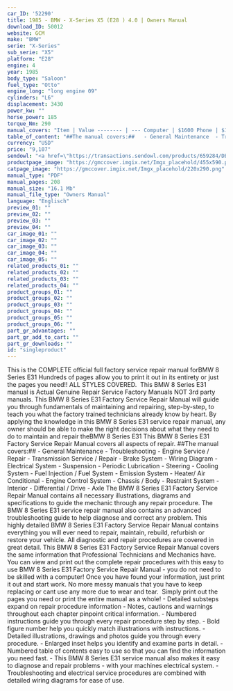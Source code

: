 ```yaml
---
car_ID: '52290'
title: 1985 - BMW - X-Series X5 (E28 ) 4.0 | Owners Manual
download_ID: 50012
website: GCM
make: "BMW"
serie: "X-Series"
sub_serie: "X5"
platform: "E28"
engine: 4
year: 1985
body_type: "Saloon"
fuel_type: "Otto"
engine_long: "long engine 09"
cylinders: "L6"
displacement: 3430
power_kw: ""
horse_power: 185
torque_Nm: 290
manual_covers: "Item | Value -------- | --- Computer | $1600 Phone | $12 Pipe | $9"
table_of_content: "##The manual covers:##   - General Maintenance  - Troubleshooting  - Engine Service / Repair  - Transmission Service / Repair  - Brake System  - Wiring Diagram  - Electrical System  - Suspension  - Periodic Lubrication  - Steering  - Cooling System  - Fuel Injection / Fuel System  - Emission System  - Heater/ Air Conditional  - Engine Control System  - Chassis / Body  - Restraint System  - Interior  - Differential / Drive  - Axle"
currency: "USD"
price: "9,107"
sendowl: "<a href=\"https://transactions.sendowl.com/products/659284/DB30BBE0/add_to_cart\" rel=\"nofollow\"><img src=\"https://transactions.sendowl.com/assets/external/add-to-cart.png\" /></a><script type=\"text/javascript\" src=\"https://transactions.sendowl.com/assets/sendowl.js\" ></script>"
productpage_image: "https://gmccover.imgix.net/Imgx_placehold/455x590.png"
catpage_image: "https://gmccover.imgix.net/Imgx_placehold/220x290.png"
manual_type: "PDF"
manual_pages: 208
manual_size: "16.1 Mb"
manual_file_type: "Owners Manual"
language: "Englisch"
preview_01: ""
preview_02: ""
preview_03: ""
preview_04: ""
car_image_01: ""
car_image_02: ""
car_image_03: ""
car_image_04: ""
car_image_05: ""
related_products_01: ""
related_products_02: ""
related_products_03: ""
related_products_04: ""
product_groups_01: ""
product_groups_02: ""
product_groups_03: ""
product_groups_04: ""
product_groups_05: ""
product_groups_06: ""
part_gr_advantages: ""
part_gr_add_to_cart: ""
part_gr_downloads: ""
id: "singleproduct"
---
```


This is the COMPLETE official full factory service repair manual forBMW 8 Series E31 Hundreds of pages allow you to print it out in its entirety or just the pages you need!! ALL STYLES COVERED.&nbsp;  This BMW 8 Series E31 manual is Actual Genuine Repair Service Factory Manuals NOT 3rd party manuals.  This BMW 8 Series E31 Factory Service Repair Manual will guide you through fundamentals of maintaining and repairing, step-by-step, to teach you what the factory trained technicians already know by heart. By applying the knowledge in this BMW 8 Series E31 service repair manual, any owner should be able to make the right decisions about what they need to do to maintain and repair theBMW 8 Series E31  This BMW 8 Series E31 Factory Service Repair Manual covers all aspects of repair.  ##The manual covers:##   - General Maintenance  - Troubleshooting  - Engine Service / Repair  - Transmission Service / Repair  - Brake System  - Wiring Diagram  - Electrical System  - Suspension  - Periodic Lubrication  - Steering  - Cooling System  - Fuel Injection / Fuel System  - Emission System  - Heater/ Air Conditional  - Engine Control System  - Chassis / Body  - Restraint System  - Interior  - Differential / Drive  - Axle  The BMW 8 Series E31 Factory Service Repair Manual contains all necessary illustrations, diagrams and specifications to guide the mechanic through any repair procedure. The BMW 8 Series E31 service repair manual also contains an advanced troubleshooting guide to help diagnose and correct any problem.  This highly detailed BMW 8 Series E31 Factory Service Repair Manual contains everything you will ever need to repair, maintain, rebuild, refurbish or restore your vehicle. All diagnostic and repair procedures are covered in great detail. This BMW 8 Series E31 Factory Service Repair Manual covers the same information that Professional Technicians and Mechanics have.  You can view and print out the complete repair procedures with this easy to use BMW 8 Series E31 Factory Service Repair Manual - you do not need to be skilled with a computer! Once you have found your information, just print it out and start work. No more messy manuals that you have to keep replacing or cant use any more due to wear and tear.&nbsp;  Simply print out the pages you need or print the entire manual as a whole!   - Detailed substeps expand on repair procedure information  - Notes, cautions and warnings throughout each chapter pinpoint critical information.  - Numbered instructions guide you through every repair procedure step by step.  - Bold figure number help you quickly match illustrations with instructions.  - Detailed illustrations, drawings and photos guide you through every procedure.  - Enlarged inset helps you identify and examine parts in detail.  - Numbered table of contents easy to use so that you can find the information you need fast.  - This BMW 8 Series E31 service manual also makes it easy to diagnose and repair problems  - with your machines electrical system.   - Troubleshooting and electrical service procedures are combined with detailed wiring diagrams for ease of use.
